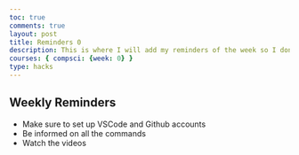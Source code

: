 ```yaml
---
toc: true
comments: true
layout: post
title: Reminders 0
description: This is where I will add my reminders of the week so I don't forget anything important.
courses: { compsci: {week: 0} }
type: hacks
---
```


## Weekly Reminders
- Make sure to set up VSCode and Github accounts
- Be informed on all the commands
- Watch the videos